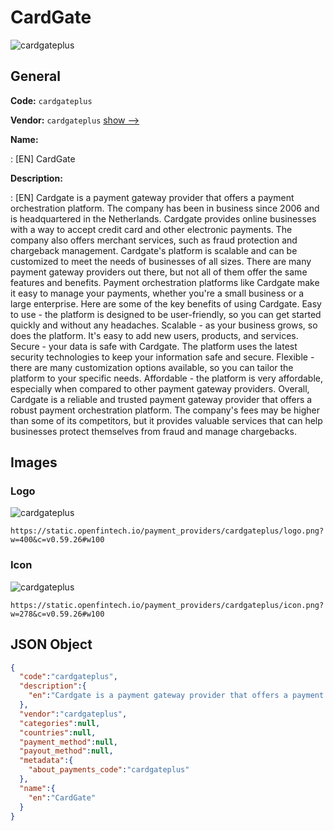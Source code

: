 
# CardGate 
![cardgateplus](https://static.openfintech.io/payment_providers/cardgateplus/logo.png?w=400&c=v0.59.26#w100)  

## General 
 
**Code:** `cardgateplus` 
 
**Vendor:** `cardgateplus` [show -->](/vendors/cardgateplus/) 
 
**Name:** 
 
:	[EN] CardGate 
 
**Description:** 
 
: [EN] Cardgate is a payment gateway provider that offers a payment orchestration platform. The company has been in business since 2006 and is headquartered in the Netherlands. Cardgate provides online businesses with a way to accept credit card and other electronic payments. The company also offers merchant services, such as fraud protection and chargeback management. Cardgate's platform is scalable and can be customized to meet the needs of businesses of all sizes. There are many payment gateway providers out there, but not all of them offer the same features and benefits. Payment orchestration platforms like Cardgate make it easy to manage your payments, whether you're a small business or a large enterprise. Here are some of the key benefits of using Cardgate. Easy to use - the platform is designed to be user-friendly, so you can get started quickly and without any headaches. Scalable - as your business grows, so does the platform. It's easy to add new users, products, and services. Secure - your data is safe with Cardgate. The platform uses the latest security technologies to keep your information safe and secure. Flexible - there are many customization options available, so you can tailor the platform to your specific needs. Affordable - the platform is very affordable, especially when compared to other payment gateway providers. Overall, Cardgate is a reliable and trusted payment gateway provider that offers a robust payment orchestration platform. The company's fees may be higher than some of its competitors, but it provides valuable services that can help businesses protect themselves from fraud and manage chargebacks. 
 

## Images 

### Logo 
 
![cardgateplus](https://static.openfintech.io/payment_providers/cardgateplus/logo.png?w=400&c=v0.59.26#w100)  

```
https://static.openfintech.io/payment_providers/cardgateplus/logo.png?w=400&c=v0.59.26#w100
```  

### Icon 
 
![cardgateplus](https://static.openfintech.io/payment_providers/cardgateplus/icon.png?w=278&c=v0.59.26#w100)  

```
https://static.openfintech.io/payment_providers/cardgateplus/icon.png?w=278&c=v0.59.26#w100
```  

## JSON Object 

```json
{
  "code":"cardgateplus",
  "description":{
    "en":"Cardgate is a payment gateway provider that offers a payment orchestration platform. The company has been in business since 2006 and is headquartered in the Netherlands. Cardgate provides online businesses with a way to accept credit card and other electronic payments. The company also offers merchant services, such as fraud protection and chargeback management. Cardgate's platform is scalable and can be customized to meet the needs of businesses of all sizes. There are many payment gateway providers out there, but not all of them offer the same features and benefits. Payment orchestration platforms like Cardgate make it easy to manage your payments, whether you're a small business or a large enterprise. Here are some of the key benefits of using Cardgate. Easy to use - the platform is designed to be user-friendly, so you can get started quickly and without any headaches. Scalable - as your business grows, so does the platform. It's easy to add new users, products, and services. Secure - your data is safe with Cardgate. The platform uses the latest security technologies to keep your information safe and secure. Flexible - there are many customization options available, so you can tailor the platform to your specific needs. Affordable - the platform is very affordable, especially when compared to other payment gateway providers. Overall, Cardgate is a reliable and trusted payment gateway provider that offers a robust payment orchestration platform. The company's fees may be higher than some of its competitors, but it provides valuable services that can help businesses protect themselves from fraud and manage chargebacks."
  },
  "vendor":"cardgateplus",
  "categories":null,
  "countries":null,
  "payment_method":null,
  "payout_method":null,
  "metadata":{
    "about_payments_code":"cardgateplus"
  },
  "name":{
    "en":"CardGate"
  }
}
```  
